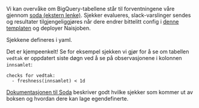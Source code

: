 Vi kan overvåke om BigQuery-tabellene står til forventningene våre gjennom [soda (ekstern lenke)](https://www.soda.io).
Sjekker evalueres, slack-varslinger sendes og resultater tilgjengeliggjøres når dere endrer bittelitt config i [denne templaten](https://github.com/navikt/dp-nada-soda) og deployer Naisjoben.

Sjekkene defineres i yaml.

Det er kjempeenkelt! 
Se for eksempel sjekken vi gjør for å se om tabellen `vedtak` er oppdatert siste døgn ved å se på observasjonene i kolonnen `innsamlet`:

```
checks for vedtak:
  - freshness(innsamlet) < 1d
```

[Dokumentasjonen til Soda](https://docs.soda.io/soda-cl/soda-cl-overview.html) beskriver godt hvilke sjekker som kommer ut av boksen og hvordan dere kan lage egendefinerte.

